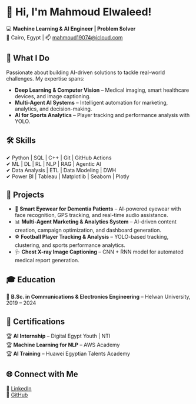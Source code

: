# 👋 Hi, I'm Mahmoud Elwaleed!  
💻 **Machine Learning & AI Engineer | Problem Solver**  
📍 Cairo, Egypt | 📫 mahmoud19074@icloud.com  

## 🚀 What I Do  
Passionate about building AI-driven solutions to tackle real-world challenges. My expertise spans:  
- **Deep Learning & Computer Vision** – Medical imaging, smart healthcare devices, and image captioning.  
- **Multi-Agent AI Systems** – Intelligent automation for marketing, analytics, and decision-making.  
- **AI for Sports Analytics** – Player tracking and performance analysis with YOLO.  

## 🛠 Skills  
✔ Python | SQL | C++ | Git | GitHub Actions  
✔ ML | DL | RL | NLP | RAG | Agentic AI  
✔ Data Analysis | ETL | Data Modeling | DWH  
✔ Power BI | Tableau | Matplotlib | Seaborn | Plotly  

## 📌 Projects  
- 🔬 **Smart Eyewear for Dementia Patients** – AI-powered eyewear with face recognition, GPS tracking, and real-time audio assistance.  
- 📊 **Multi-Agent Marketing & Analytics System** – AI-driven content creation, campaign optimization, and dashboard generation.  
- ⚽ **Football Player Tracking & Analysis** – YOLO-based tracking, clustering, and sports performance analytics.  
- 🩺 **Chest X-ray Image Captioning** – CNN + RNN model for automated medical report generation.  

## 🎓 Education  
📍 **B.Sc. in Communications & Electronics Engineering** – Helwan University, 2019 – 2024  

## 📜 Certifications  
🏆 **AI Internship** – Digital Egypt Youth | NTI  
🏆 **Machine Learning for NLP** – AWS Academy  
🏆 **AI Training** – Huawei Egyptian Talents Academy  

## 🌐 Connect with Me  
🔗 [LinkedIn](https://www.linkedin.com/in/mahmoud-elwaleed-b3a7aa311)  
🔗 [GitHub](https://github.com/mahmoudelwaleed)  
